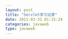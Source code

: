 ```yaml
---
layout: post
title: "Servlet学习记录"
date: 2011-03-31 01:15:24
categories: javaweb
type: javaweb
---
```


